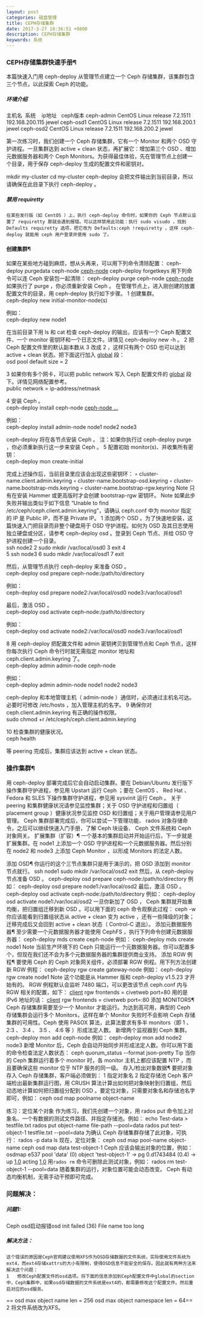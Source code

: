```yaml
---
layout: post
categories: 磁盘管理
title: CEPH存储集群
date: 2017-3-27 18:36:51 +0800
description: CEPH存储集群
keywords: 系统
---
```




### CEPH存储集群快速手册¶
本篇快速入门用 ceph-deploy 从管理节点建立一个 Ceph 存储集群，该集群包含三个节点，以此探索 Ceph 的功能。

##### 环境介绍


主机名&nbsp;&nbsp;系统 &nbsp;&nbsp;&nbsp;ip地址 &nbsp;&nbsp;ceph版本
ceph-admin     CentOS Linux release 7.2.1511   192.168.200.115                jewel
ceph-osd1       CentOS Linux release 7.2.1511   192.168.200.1                    jewel
ceph-osd2       CentOS Linux release 7.2.1511   192.168.200.2                   jewel

第一次练习时，我们创建一个 Ceph 存储集群，它有一个 Monitor 和两个 OSD 守护进程。一旦集群达到 active + clean 状态，再扩展它：增加第三个 OSD 、增加元数据服务器和两个 Ceph Monitors。为获得最佳体验，先在管理节点上创建一个目录，用于保存 ceph-deploy 生成的配置文件和密钥对。

mkdir my-cluster
cd my-cluster
ceph-deploy 会把文件输出到当前目录，所以请确保在此目录下执行 ceph-deploy 。
<!--==**_Important 如果你是用另一普通用户登录的，不要用 sudo 或在 root 身份运行 ceph-deploy ，因为它不会在远程主机上调用所需的 sudo 命令。_**==-->

##### 禁用 requiretty
	在某些发行版（如 CentOS ）上，执行 ceph-deploy 命令时，如果你的 Ceph 节点默认设置了 requiretty 那就会遇到报错。可以这样禁用此功能：执行 sudo visudo ，找到 Defaults requiretty 选项，把它改为 Defaults:ceph !requiretty ，这样 ceph-deploy 就能用 ceph 用户登录并使用 sudo 了。

#### 创建集群¶
如果在某些地方碰到麻烦，想从头再来，可以用下列命令清除配置：
ceph-deploy purgedata ceph-node [ceph-node](#)
ceph-deploy forgetkeys
用下列命令可以连 Ceph 安装包一起清除：
ceph-deploy purge ceph-node [ceph-node](#)
如果执行了 purge ，你必须重新安装 Ceph 。
在管理节点上，进入刚创建的放置配置文件的目录，用 ceph-deploy 执行如下步骤。
1	创建集群。  
ceph-deploy new initial-monitor-node(s)  
  
例如：  
ceph-deploy new node1  
  
在当前目录下用 ls 和 cat 检查 ceph-deploy 的输出，应该有一个 Ceph 配置文件、一个 monitor 密钥环和一个日志文件。详情见 ceph-deploy new -h 。
2	把 Ceph 配置文件里的默认副本数从 3 改成 2 ，这样只有两个 OSD 也可以达到 active + clean 状态。把下面这行加入 [global](#) 段：  
osd pool default size = 2  

3	如果你有多个网卡，可以把 public network 写入 Ceph 配置文件的 [global](#) 段下。详情见网络配置参考。  
public network = ip-address/netmask  

4	安装 Ceph 。  
ceph-deploy install ceph-node [ceph-node ...](#)  
  
例如：  
ceph-deploy install admin-node node1 node2 node3  
  
ceph-deploy 将在各节点安装 Ceph 。 注：如果你执行过 ceph-deploy purge ，你必须重新执行这一步来安装 Ceph 。
5	配置初始 monitor(s)、并收集所有密钥：  
ceph-deploy mon create-initial  
  
完成上述操作后，当前目录里应该会出现这些密钥环：
◦	cluster-name.client.admin.keyring
◦	cluster-name.bootstrap-osd.keyring
◦	cluster-name.bootstrap-mds.keyring
◦	cluster-name.bootstrap-rgw.keyring
Note 只有在安装 Hammer 或更高版时才会创建 bootstrap-rgw 密钥环。
Note 如果此步失败并输出类似于如下信息 “Unable to find /etc/ceph/ceph.client.admin.keyring”，请确认 ceph.conf 中为 monitor 指定的 IP 是 Public IP，而不是 Private IP。
1	添加两个 OSD 。为了快速地安装，这篇快速入门把目录而非整个硬盘用于 OSD 守护进程。如何为 OSD 及其日志使用独立硬盘或分区，请参考 ceph-deploy osd 。登录到 Ceph 节点、并给 OSD 守护进程创建一个目录。  
ssh node2
2	sudo mkdir /var/local/osd0
3	exit
4	
5	ssh node3
6	sudo mkdir /var/local/osd1
7	exit  
  
然后，从管理节点执行 ceph-deploy 来准备 OSD 。  
ceph-deploy osd prepare ceph-node:/path/to/directory  
  
例如：  
ceph-deploy osd prepare node2:/var/local/osd0 node3:/var/local/osd1  
  
最后，激活 OSD 。  
ceph-deploy osd activate ceph-node:/path/to/directory  
  
例如：  
ceph-deploy osd activate node2:/var/local/osd0 node3:/var/local/osd1  

8	用 ceph-deploy 把配置文件和 admin 密钥拷贝到管理节点和 Ceph 节点，这样你每次执行 Ceph 命令行时就无需指定 monitor 地址和 ceph.client.admin.keyring 了。  
ceph-deploy admin admin-node ceph-node  
  
例如：  
ceph-deploy admin admin-node node1 node2 node3  
  
ceph-deploy 和本地管理主机（ admin-node ）通信时，必须通过主机名可达。必要时可修改 /etc/hosts ，加入管理主机的名字。
9	确保你对 ceph.client.admin.keyring 有正确的操作权限。  
sudo chmod +r /etc/ceph/ceph.client.admin.keyring  

10	检查集群的健康状况。  
ceph health  
  
等 peering 完成后，集群应该达到 active + clean 状态。


### 操作集群¶
用 ceph-deploy 部署完成后它会自动启动集群。要在 Debian/Ubuntu 发行版下操作集群守护进程，参见用 Upstart 运行 Ceph ；要在 CentOS 、 Red Hat 、 Fedora 和 SLES 下操作集群守护进程，参见用 sysvinit 运行 Ceph 。
关于 peering 和集群健康状况请参见监控集群；关于 OSD 守护进程和归置组（ placement group ）健康状况参见监控 OSD 和归置组；关于用户管理请参见用户管理。
Ceph 集群部署完成后，你可以尝试一下管理功能、 rados 对象存储命令，之后可以继续快速入门手册，了解 Ceph 块设备、 Ceph 文件系统和 Ceph 对象网关。
扩展集群（扩容）¶
一个基本的集群启动并开始运行后，下一步就是扩展集群。在 node1 上添加一个 OSD 守护进程和一个元数据服务器。然后分别在 node2 和 node3 上添加 Ceph Monitor ，以形成 Monitors 的法定人数。

添加 OSD¶
你运行的这个三节点集群只是用于演示的，把 OSD 添加到 monitor 节点就行。
ssh node1
sudo mkdir /var/local/osd2
exit
然后，从 ceph-deploy 节点准备 OSD 。
ceph-deploy osd prepare ceph-node:/path/to/directory
例如：
ceph-deploy osd prepare node1:/var/local/osd2
最后，激活 OSD 。
ceph-deploy osd activate ceph-node:/path/to/directory
例如：
ceph-deploy osd activate node1:/var/local/osd2
一旦你新加了 OSD ， Ceph 集群就开始重均衡，把归置组迁移到新 OSD 。可以用下面的 ceph 命令观察此过程：
ceph -w
你应该能看到归置组状态从 active + clean 变为 active ，还有一些降级的对象；迁移完成后又会回到 active + clean 状态（ Control-C 退出）。
添加元数据服务器¶
至少需要一个元数据服务器才能使用 CephFS ，执行下列命令创建元数据服务器：
ceph-deploy mds create ceph-node
例如：
ceph-deploy mds create node1
Note 当前生产环境下的 Ceph 只能运行一个元数据服务器。你可以配置多个，但现在我们还不会为多个元数据服务器的集群提供商业支持。
添加 RGW 例程¶
要使用 Ceph 的 Ceph 对象网关组件，必须部署 RGW 例程。用下列方法创建新 RGW 例程：
ceph-deploy rgw create gateway-node
例如：
ceph-deploy rgw create node1
Note 这个功能是从 Hammer 版和 ceph-deploy v1.5.23 才开始有的。
RGW 例程默认会监听 7480 端口，可以更改该节点 ceph.conf 内与 RGW 相关的配置，如下：
[client](#)
rgw frontends = civetweb port=80
用的是 IPv6 地址的话：
[client](#)
rgw frontends = civetweb port=[](#):80
添加 MONITORS¶
Ceph 存储集群需要至少一个 Monitor 才能运行。为达到高可用，典型的 Ceph 存储集群会运行多个 Monitors，这样在单个 Monitor 失败时不会影响 Ceph 存储集群的可用性。Ceph 使用 PASOX 算法，此算法要求有多半 monitors（即 1 、 2:3 、 3:4 、 3:5 、 4:6 等 ）形成法定人数。
新增两个监视器到 Ceph 集群。
ceph-deploy mon add ceph-node
例如：
ceph-deploy mon add node2 node3
新增 Monitor 后，Ceph 会自动开始同步并形成法定人数。你可以用下面的命令检查法定人数状态：
ceph quorum_status --format json-pretty
Tip 当你的 Ceph 集群运行着多个 monitor 时，各 monitor 主机上都应该配置 NTP ，而且要确保这些 monitor 位于 NTP 服务的同一级。
存入/检出对象数据¶
要把对象存入 Ceph 存储集群，客户端必须做到：
1	指定对象名
2	指定存储池
Ceph 客户端检出最新集群运行图，用 CRUSH 算法计算出如何把对象映射到归置组，然后动态地计算如何把归置组分配到 OSD 。要定位对象，只需要对象名和存储池名字即可，例如：
ceph osd map poolname object-name


练习：定位某个对象
作为练习，我们先创建一个对象，用 rados put 命令加上对象名、一个有数据的测试文件路径、并指定存储池。例如：
echo Test-data \> testfile.txt
rados put object-name file-path --pool=data
rados put test-object-1 testfile.txt --pool=data
为确认 Ceph 存储集群存储了此对象，可执行：
rados -p data ls
现在，定位对象：
ceph osd map pool-name object-name
ceph osd map data test-object-1
Ceph 应该会输出对象的位置，例如：
osdmap e537 pool 'data' (0) object 'test-object-1' -\> pg 0.d1743484 (0.4) -\> up [1,0](#) acting [1,0](#)
用``rados rm`` 命令可删除此测试对象，例如：
rados rm test-object-1 --pool=data
随着集群的运行，对象位置可能会动态改变。 Ceph 有动态均衡机制，无需手动干预即可完成。

### 问题解决：

##### 问题1:
Ceph osd启动报错osd init failed (36) File name too long

##### 解决方法：
	这个错误的原因是Ceph官网建议使用XFS作为OSD存储数据的文件系统，实际使用文件系统为ext4，而ext4存储xattrs的大小有限制，使得OSD信息不能安全的保存。因此就有两种方法来解决这个问题：
	1	修改Ceph配置文件的osd选项。将下面的信息添加到Ceph配置文件中global的section中，Ceph集群中，如果osd存储数据的文件系统是ext4的，都需要修改这个配置文件。然后重启对应的osd服务。
==	osd max object name len = 256 
	osd max object namespace len = 64==
	2	将文件系统改为XFS。

